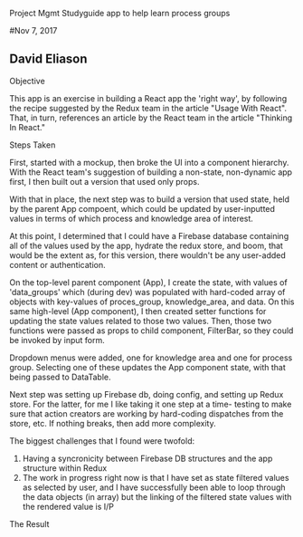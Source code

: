  Project Mgmt Studyguide
 app to help learn process groups

 #Nov 7, 2017
 ## David Eliason

Objective

This app is an exercise in building a React app the 'right way', by following the recipe suggested by the Redux team in the article "Usage With React". That, in turn, references an article by the React team in the article "Thinking In React." 

Steps Taken

First, started with a mockup, then broke the UI into a component hierarchy. With the React team's suggestion of building a non-state, non-dynamic app first, I then built out a version that used only props.

With that in place, the next step was to build a version that used state, held by the parent App compoent, which could be updated by user-inputted values in terms of which process and knowledge area of interest.

At this point, I determined that I could have a Firebase database containing all of the values used by the app, hydrate the redux store, and boom, that would be the extent as, for this version, there wouldn't be any user-added content or authentication.

On the top-level parent component (App), I create the state, with values of 'data_groups' which (during dev) was populated with hard-coded array of objects with key-values of proces_group, knowledge_area, and data. On this same high-level (App component), I then created setter functions for updating the state values related to those two values. Then, those two functions were passed as props to child component, FilterBar, so they could be invoked by input form.

Dropdown menus were added, one for knowledge area and one for process group. Selecting one of these updates the App component state, with that being passed to DataTable.

Next step was setting up Firebase db, doing config, and setting up Redux store. For the latter, for me I like taking it one step at a time- testing to make sure that action creators are working by hard-coding dispatches from the store, etc. If nothing breaks, then add more complexity.

The biggest challenges that I found were twofold:
1. Having a syncronicity between Firebase DB structures and the app structure within Redux
2. The work in progress right now is that I have set as state filtered values as selected by user, and I have successfully been able to loop through the data objects (in array) but the linking of the filtered state values with the rendered value is I/P


The Result

